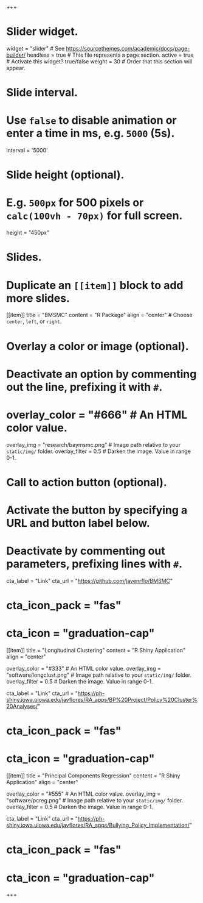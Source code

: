 +++
# Slider widget.
widget = "slider"  # See https://sourcethemes.com/academic/docs/page-builder/
headless = true  # This file represents a page section.
active = true  # Activate this widget? true/false
weight = 30  # Order that this section will appear.

# Slide interval.
# Use `false` to disable animation or enter a time in ms, e.g. `5000` (5s).
interval = '5000'

# Slide height (optional).
# E.g. `500px` for 500 pixels or `calc(100vh - 70px)` for full screen.
height = "450px"

# Slides.
# Duplicate an `[[item]]` block to add more slides.
[[item]]
  title = "BMSMC"
  content = "R Package"
  align = "center"  # Choose `center`, `left`, or `right`.

  # Overlay a color or image (optional).
  #   Deactivate an option by commenting out the line, prefixing it with `#`.
  # overlay_color = "#666"  # An HTML color value.
  overlay_img = "research/baymsmc.png"  # Image path relative to your `static/img/` folder.
  overlay_filter = 0.5  # Darken the image. Value in range 0-1.

  # Call to action button (optional).
  #   Activate the button by specifying a URL and button label below.
  #   Deactivate by commenting out parameters, prefixing lines with `#`.
  cta_label = "Link"
  cta_url = "https://github.com/javenrflo/BMSMC"
  # cta_icon_pack = "fas"
  # cta_icon = "graduation-cap"

[[item]]
  title = "Longitudinal Clustering"
  content = "R Shiny Application"
  align = "center"

  overlay_color = "#333"  # An HTML color value.
  overlay_img = "software/longclust.png"  # Image path relative to your `static/img/` folder.
  overlay_filter = 0.5  # Darken the image. Value in range 0-1.
    
  cta_label = "Link"
  cta_url = "https://ph-shiny.iowa.uiowa.edu/javflores/RA_apps/BP%20Project/Policy%20Cluster%20Analyses/"
  # cta_icon_pack = "fas"
  # cta_icon = "graduation-cap"

[[item]]
  title = "Principal Components Regression"
  content = "R Shiny Application"
  align = "center"

  overlay_color = "#555"  # An HTML color value.
  overlay_img = "software/pcreg.png"  # Image path relative to your `static/img/` folder.
  overlay_filter = 0.5  # Darken the image. Value in range 0-1.
  
  cta_label = "Link"
  cta_url = "https://ph-shiny.iowa.uiowa.edu/javflores/RA_apps/Bullying_Policy_Implementation/"
  # cta_icon_pack = "fas"
  # cta_icon = "graduation-cap" 
+++
